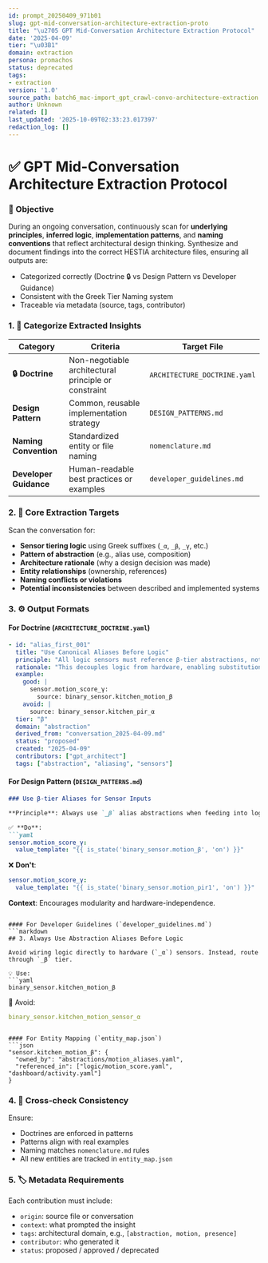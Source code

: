 ```yaml
---
id: prompt_20250409_971b01
slug: gpt-mid-conversation-architecture-extraction-proto
title: "\u2705 GPT Mid-Conversation Architecture Extraction Protocol"
date: '2025-04-09'
tier: "\u03B1"
domain: extraction
persona: promachos
status: deprecated
tags:
- extraction
version: '1.0'
source_path: batch6_mac-import_gpt_crawl-convo-architecture-extraction.md
author: Unknown
related: []
last_updated: '2025-10-09T02:33:23.017397'
redaction_log: []
---
```


# ✅ GPT Mid-Conversation Architecture Extraction Protocol

### 🧠 Objective

During an ongoing conversation, continuously scan for **underlying principles**, **inferred logic**, **implementation patterns**, and **naming conventions** that reflect architectural design thinking. Synthesize and document findings into the correct HESTIA architecture files, ensuring all outputs are:

- Categorized correctly (Doctrine 🔒 vs Design Pattern vs Developer Guidance)
- Consistent with the Greek Tier Naming system
- Traceable via metadata (source, tags, contributor)

### 1. 📘 Categorize Extracted Insights

| Category | Criteria | Target File |
|----------|----------|-------------|
| **🔒 Doctrine** | Non-negotiable architectural principle or constraint | `ARCHITECTURE_DOCTRINE.yaml` |
| **Design Pattern** | Common, reusable implementation strategy | `DESIGN_PATTERNS.md` |
| **Naming Convention** | Standardized entity or file naming | `nomenclature.md` |
| **Developer Guidance** | Human-readable best practices or examples | `developer_guidelines.md` |

### 2. 📐 Core Extraction Targets

Scan the conversation for:

- **Sensor tiering logic** using Greek suffixes (`_α`, `_β`, `_γ`, etc.)
- **Pattern of abstraction** (e.g., alias use, composition)
- **Architecture rationale** (why a design decision was made)
- **Entity relationships** (ownership, references)
- **Naming conflicts or violations**
- **Potential inconsistencies** between described and implemented systems

### 3. ⚙️ Output Formats

#### For Doctrine (`ARCHITECTURE_DOCTRINE.yaml`)
```yaml
- id: "alias_first_001"
  title: "Use Canonical Aliases Before Logic"
  principle: "All logic sensors must reference β-tier abstractions, not raw α-tier sensors."
  rationale: "This decouples logic from hardware, enabling substitution and stability."
  example:
    good: |
      sensor.motion_score_γ:
        source: binary_sensor.kitchen_motion_β
    avoid: |
      source: binary_sensor.kitchen_pir_α
  tier: "β"
  domain: "abstraction"
  derived_from: "conversation_2025-04-09.md"
  status: "proposed"
  created: "2025-04-09"
  contributors: ["gpt_architect"]
  tags: ["abstraction", "aliasing", "sensors"]
```

#### For Design Pattern (`DESIGN_PATTERNS.md`)
```markdown
### Use β-tier Aliases for Sensor Inputs

**Principle**: Always use `_β` alias abstractions when feeding into logic or scoring sensors.

✅ **Do**:
```yaml
sensor.motion_score_γ:
  value_template: "{{ is_state('binary_sensor.motion_β', 'on') }}"
```

❌ **Don't**:
```yaml
sensor.motion_score_γ:
  value_template: "{{ is_state('binary_sensor.motion_pir1', 'on') }}"
```

**Context**: Encourages modularity and hardware-independence.
```

#### For Developer Guidelines (`developer_guidelines.md`)
```markdown
## 3. Always Use Abstraction Aliases Before Logic

Avoid wiring logic directly to hardware (`_α`) sensors. Instead, route through `_β` tier.

💡 Use:
```yaml
binary_sensor.kitchen_motion_β
```

🚫 Avoid:
```yaml
binary_sensor.kitchen_motion_sensor_α
```
```

#### For Entity Mapping (`entity_map.json`)
```json
"sensor.kitchen_motion_β": {
  "owned_by": "abstractions/motion_aliases.yaml",
  "referenced_in": ["logic/motion_score.yaml", "dashboard/activity.yaml"]
}
```

### 4. 🧪 Cross-check Consistency

Ensure:
- Doctrines are enforced in patterns
- Patterns align with real examples
- Naming matches `nomenclature.md` rules
- All new entities are tracked in `entity_map.json`

### 5. 🏷️ Metadata Requirements

Each contribution must include:
- `origin`: source file or conversation
- `context`: what prompted the insight
- `tags`: architectural domain, e.g., `[abstraction, motion, presence]`
- `contributor`: who generated it
- `status`: proposed / approved / deprecated

